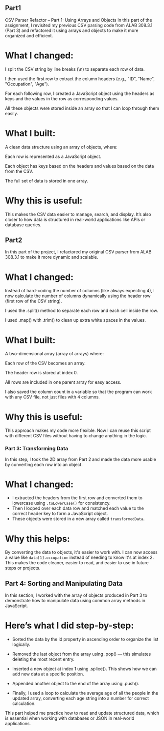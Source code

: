 ## Part1 
CSV Parser Refactor – Part 1: Using Arrays and Objects
In this part of the assignment, I revisited my previous CSV parsing code from ALAB 308.3.1 (Part 3) and refactored it using arrays and objects to make it more organized and efficient.

# What I changed:
I split the CSV string by line breaks (\n) to separate each row of data.

I then used the first row to extract the column headers (e.g., "ID", "Name", "Occupation", "Age").

For each following row, I created a JavaScript object using the headers as keys and the values in the row as corresponding values.

All these objects were stored inside an array so that I can loop through them easily.

# What I built:
A clean data structure using an array of objects, where:

Each row is represented as a JavaScript object.

Each object has keys based on the headers and values based on the data from the CSV.

The full set of data is stored in one array.

# Why this is useful:
This makes the CSV data easier to manage, search, and display. It’s also closer to how data is structured in real-world applications like APIs or database queries.


## Part2
In this part of the project, I refactored my original CSV parser from ALAB 308.3.1 to make it more dynamic and scalable.

# What I changed:
Instead of hard-coding the number of columns (like always expecting 4), I now calculate the number of columns dynamically using the header row (first row of the CSV string).

I used the .split() method to separate each row and each cell inside the row.

I used .map() with .trim() to clean up extra white spaces in the values.

# What I built:
A two-dimensional array (array of arrays) where:

Each row of the CSV becomes an array.

The header row is stored at index 0.

All rows are included in one parent array for easy access.

I also saved the column count in a variable so that the program can work with any CSV file, not just files with 4 columns.

# Why this is useful:
This approach makes my code more flexible. Now I can reuse this script with different CSV files without having to change anything in the logic.


###  Part 3: Transforming Data

In this step, I took the 2D array from Part 2 and made the data more usable by converting each row into an object.

# What I changed:
- I extracted the headers from the first row and converted them to lowercase using `.toLowerCase()` for consistency.
- Then I looped over each data row and matched each value to the correct header key to form a JavaScript object.
- These objects were stored in a new array called `transformedData`.

# Why this helps:
By converting the data to objects, it's easier to work with. I can now access a value like `data[1].occupation` instead of needing to know it's at index 2. This makes the code cleaner, easier to read, and easier to use in future steps or projects.


## Part 4: Sorting and Manipulating Data
In this section, I worked with the array of objects produced in Part 3 to demonstrate how to manipulate data using common array methods in JavaScript.

# Here’s what I did step-by-step:

- Sorted the data by the id property in ascending order to organize the list logically.

- Removed the last object from the array using .pop() — this simulates deleting the most recent entry.

- Inserted a new object at index 1 using .splice(). This shows how we can add new data at a specific position.

- Appended another object to the end of the array using .push().

- Finally, I used a loop to calculate the average age of all the people in the updated array, converting each age string into a number for correct calculation.

This part helped me practice how to read and update structured data, which is essential when working with databases or JSON in real-world applications.